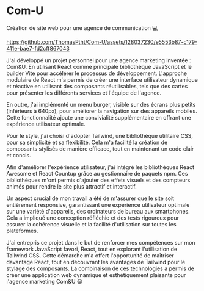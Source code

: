 # Com-U
Création de site web pour une agence de communication 💻


https://github.com/ThomasPtht/Com-U/assets/128037230/e5553b87-c179-411e-bae7-fd2cff867043


J'ai développé un projet personnel pour une agence marketing inventée : Com&U. En utilisant React comme principale bibliothèque JavaScript et le builder Vite pour accélérer le processus de développement. L'approche modulaire de React m'a permis de créer une interface utilisateur dynamique et réactive en utilisant des composants réutilisables, tels que des cartes pour présenter les différents services et l'équipe de l'agence.

En outre, j'ai implémenté un menu burger, visible sur des écrans plus petits (inférieurs à 640px), pour améliorer la navigation sur des appareils mobiles. Cette fonctionnalité ajoute une convivialité supplémentaire en offrant une expérience utilisateur optimale.

Pour le style, j'ai choisi d'adopter Tailwind, une bibliothèque utilitaire CSS, pour sa simplicité et sa flexibilité. Cela m'a facilité la création de composants stylisés de manière efficace, tout en maintenant un code clair et concis.

Afin d'améliorer l'expérience utilisateur, j'ai intégré les bibliothèques React Awesome et React Countup grâce au gestionnaire de paquets npm. Ces bibliothèques m'ont permis d'ajouter des effets visuels et des compteurs animés pour rendre le site plus attractif et interactif.

Un aspect crucial de mon travail a été de m'assurer que le site soit entièrement responsive, garantissant une expérience utilisateur optimale sur une variété d'appareils, des ordinateurs de bureau aux smartphones. Cela a impliqué une conception réfléchie et des tests rigoureux pour assurer la cohérence visuelle et la facilité d'utilisation sur toutes les plateformes.

J'ai entrepris ce projet dans le but de renforcer mes compétences sur mon framework JavaScript favori, React, tout en explorant l'utilisation de Tailwind CSS. Cette démarche m'a offert l'opportunité de maîtriser davantage React, tout en découvrant les avantages de Tailwind pour le stylage des composants. La combinaison de ces technologies a permis de créer une application web dynamique et esthétiquement plaisante pour l'agence marketing Com&U 😀
